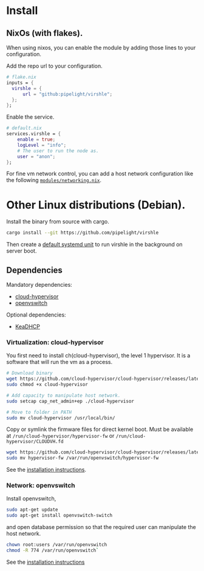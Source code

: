 # Install

## NixOs (with flakes).

When using nixos, you can enable the module by adding those lines to your configuration.

Add the repo url to your configuration.

```nix
# flake.nix
inputs = {
  virshle = {
      url = "github:pipelight/virshle";
  };
};
```

Enable the service.

```nix
# default.nix
services.virshle = {
    enable = true;
    logLevel = "info";
    # The user to run the node as.
    user = "anon";
};
```

For fine vm network control, you can add a host network configuration like the following
[`modules/networking.nix`](https://github.com/pipelight/virshle/modules/config.nix).

# Other Linux distributions (Debian).

Install the binary from source with cargo.

```sh
cargo install --git https://github.com/pipelight/virshle
```

Then create a
[default systemd unit](https://github.com/pipelight/virshle/scripts/virshle.service)
to run virshle in the background on server boot.

## Dependencies

Mandatory dependencies:

- [cloud-hypervisor](https://github.com/cloud-hypervisor/cloud-hypervisor)
- [openvswitch](https://github.com/openvswitch/ovs)

Optional dependencies:

- [KeaDHCP](https://kea.readthedocs.io/en/latest/)

### Virtualization: cloud-hypervisor

You first need to install ch(cloud-hypervisor), the level 1 hypervisor.
It is a software that will run the vm as a process.

```sh
# Download binary
wget https://github.com/cloud-hypervisor/cloud-hypervisor/releases/latest/download/cloud-hypervisor
sudo chmod +x cloud-hypervisor

# Add capacity to manipulate host network.
sudo setcap cap_net_admin+ep ./cloud-hypervisor

# Move to folder in PATH
sudo mv cloud-hypervisor /usr/local/bin/

```

Copy or symlink the firmware files for direct kernel boot.
Must be available at
`/run/cloud-hypervisor/hypervisor-fw` or
`/run/cloud-hypervisor/CLOUDVH.fd`

```sh
wget https://github.com/cloud-hypervisor/cloud-hypervisor/releases/latest/download/hypervisor-fw
sudo mv hypervisor-fw /var/run/openvswitch/hypervisor-fw
```

See the [installation instructions](https://github.com/cloud-hypervisor/cloud-hypervisor).

### Network: openvswitch

Install openvswitch,

```sh
sudo apt-get update
sudo apt-get install openvswitch-switch

```

and open database permission so that
the required user
can manipulate the host network.

```sh
chown root:users /var/run/openvswitch
chmod -R 774 /var/run/openvswitch`
```

See the [installation instructions](https://docs.openvswitch.org/en/latest/intro/install)
